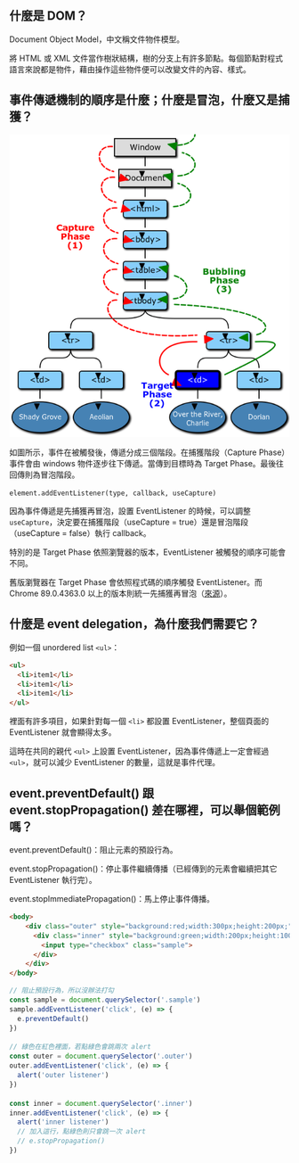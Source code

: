 ## 什麼是 DOM？

Document Object Model，中文稱文件物件模型。

將 HTML 或 XML 文件當作樹狀結構，樹的分支上有許多節點。每個節點對程式語言來說都是物件，藉由操作這些物件便可以改變文件的內容、樣式。

## 事件傳遞機制的順序是什麼；什麼是冒泡，什麼又是捕獲？

![event delegation](./event_delegation.png)

如圖所示，事件在被觸發後，傳遞分成三個階段。在捕獲階段（Capture Phase）事件會由 windows 物件逐步往下傳遞。當傳到目標時為 Target Phase。最後往回傳則為冒泡階段。

`element.addEventListener(type, callback, useCapture)`

因為事件傳遞是先捕獲再冒泡，設置 EventListener 的時候，可以調整 `useCapture`，決定要在捕獲階段（useCapture = true）還是冒泡階段（useCapture = false）執行 callback。

特別的是 Target Phase 依照瀏覽器的版本，EventListener 被觸發的順序可能會不同。

舊版瀏覽器在 Target Phase 會依照程式碼的順序觸發 EventListener。而Chrome 89.0.4363.0 以上的版本則統一先捕獲再冒泡（[來源](https://juejin.cn/post/6965682915141386254)）。

## 什麼是 event delegation，為什麼我們需要它？

例如一個 unordered list `<ul>`：
```html
<ul>
  <li>item1</li>
  <li>item1</li>
  <li>item1</li>
</ul>
```
裡面有許多項目，如果針對每一個 `<li>` 都設置 EventListener，整個頁面的 EventListener 就會顯得太多。

這時在共同的親代 `<ul>` 上設置 EventListener，因為事件傳遞上一定會經過 `<ul>`，就可以減少 EventListener 的數量，這就是事件代理。

## event.preventDefault() 跟 event.stopPropagation() 差在哪裡，可以舉個範例嗎？

event.preventDefault()：阻止元素的預設行為。

event.stopPropagation()：停止事件繼續傳播（已經傳到的元素會繼續把其它 EventListener 執行完）。

event.stopImmediatePropagation()：馬上停止事件傳播。
```html
<body>
    <div class="outer" style="background:red;width:300px;height:200px;">outer
      <div class="inner" style="background:green;width:200px;height:100px;">inner
        <input type="checkbox" class="sample">
      </div>
    </div>
</body>
```

```JavaScript
// 阻止預設行為，所以沒辦法打勾
const sample = document.querySelector('.sample')
sample.addEventListener('click', (e) => {
  e.preventDefault()
})

// 綠色在紅色裡面，若點綠色會跳兩次 alert
const outer = document.querySelector('.outer')
outer.addEventListener('click', (e) => {
  alert('outer listener')
})

const inner = document.querySelector('.inner')
inner.addEventListener('click', (e) => {
  alert('inner listener')
  // 加入這行，點綠色則只會跳一次 alert
  // e.stopPropagation()
})
```
